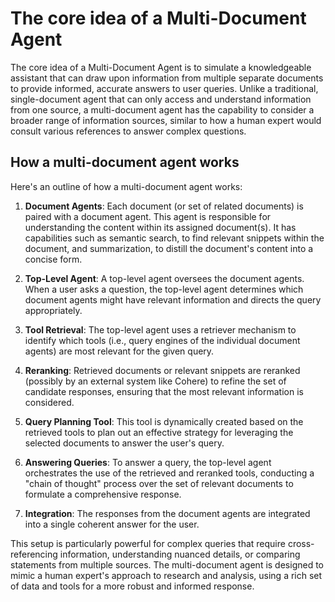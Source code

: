 # The core idea of a Multi-Document Agent

The core idea of a Multi-Document Agent is to simulate a knowledgeable assistant that can draw upon information from multiple separate documents to provide informed, accurate answers to user queries. Unlike a traditional, single-document agent that can only access and understand information from one source, a multi-document agent has the capability to consider a broader range of information sources, similar to how a human expert would consult various references to answer complex questions.

## How a multi-document agent works

Here's an outline of how a multi-document agent works:

1. **Document Agents**: Each document (or set of related documents) is paired with a document agent. This agent is responsible for understanding the content within its assigned document(s). It has capabilities such as semantic search, to find relevant snippets within the document, and summarization, to distill the document's content into a concise form.

2. **Top-Level Agent**: A top-level agent oversees the document agents. When a user asks a question, the top-level agent determines which document agents might have relevant information and directs the query appropriately.

3. **Tool Retrieval**: The top-level agent uses a retriever mechanism to identify which tools (i.e., query engines of the individual document agents) are most relevant for the given query.

4. **Reranking**: Retrieved documents or relevant snippets are reranked (possibly by an external system like Cohere) to refine the set of candidate responses, ensuring that the most relevant information is considered.

5. **Query Planning Tool**: This tool is dynamically created based on the retrieved tools to plan out an effective strategy for leveraging the selected documents to answer the user's query.

6. **Answering Queries**: To answer a query, the top-level agent orchestrates the use of the retrieved and reranked tools, conducting a "chain of thought" process over the set of relevant documents to formulate a comprehensive response.

7. **Integration**: The responses from the document agents are integrated into a single coherent answer for the user.

This setup is particularly powerful for complex queries that require cross-referencing information, understanding nuanced details, or comparing statements from multiple sources. The multi-document agent is designed to mimic a human expert's approach to research and analysis, using a rich set of data and tools for a more robust and informed response.
